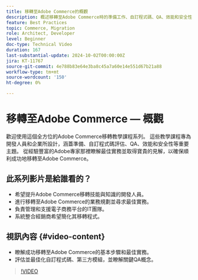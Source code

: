 ```yaml
---
title: 移轉至Adobe Commerce的概觀
description: 概述移轉至Adobe Commerce時的準備工作、自訂程式碼、QA、效能和安全性。
feature: Best Practices
topic: Commerce, Migration
role: Architect, Developer
level: Beginner
doc-type: Technical Video
duration: 167
last-substantial-update: 2024-10-02T00:00:00Z
jira: KT-11767
source-git-commit: 4e788b83e64e3ba8c45a7a60e14e551d67b21a88
workflow-type: tm+mt
source-wordcount: '150'
ht-degree: 0%

---
```



# 移轉至Adobe Commerce — 概觀

歡迎使用這個全方位的Adobe Commerce移轉教學課程系列。 這些教學課程專為開發人員和企業所設計，涵蓋準備、自訂程式碼評估、QA、效能和安全性等重要主題。 從經驗豐富的Adobe專家那裡瞭解最佳實務並取得寶貴的見解，以確保順利成功地移轉至Adobe Commerce。

## 此系列影片是給誰看的？

* 希望提升Adobe Commerce移轉技能與知識的開發人員。
* 進行移轉至Adobe Commerce的業務規劃並尋求最佳實務。
* 負責管理和支援電子商務平台的IT團隊。
* 系統整合經銷商希望簡化其移轉程式。

## 視訊內容 {#video-content}

* 瞭解成功移轉至Adobe Commerce的基本步驟和最佳實務。
* 評估並最佳化自訂程式碼、第三方模組，並瞭解關鍵QA概念。

>[!VIDEO](https://video.tv.adobe.com/v/3444331/?learn=on&captions=chi_hant)
